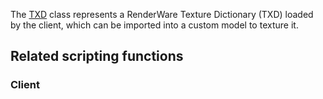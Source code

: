 The [TXD](/docs/txd.md "wikilink") class represents a RenderWare Texture Dictionary (TXD) loaded by the client, which can be imported into a custom model to texture it.

Related scripting functions
---------------------------

### Client

